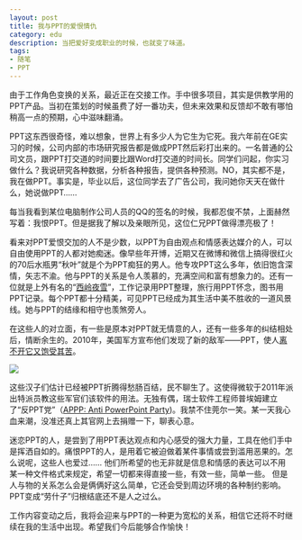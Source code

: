```yaml
---
layout: post
title: 我与PPT的爱恨情仇
category: edu
description: 当把爱好变成职业的时候，也就变了味道。
tags:
- 随笔
- PPT
---
```


由于工作角色变换的关系，最近正在交接工作。手中很多项目，其实是供教学用的PPT产品。当初在策划的时候虽费了好一番功夫，但未来效果和反馈却不敢有哪怕稍高一点的预期，心中滋味翻涌。

PPT这东西很奇怪，难以想象，世界上有多少人为它生为它死。我六年前在GE实习的时候，公司内部的市场研究报告都是做成PPT然后彩打出来的。一名普通的公司文员，跟PPT打交道的时间要比跟Word打交道的时间长。同学们问起，你实习做什么？我说研究各种数据，分析各种报告，提供各种预测。NO，其实都不是，我在做PPT。事实是，毕业以后，这位同学去了广告公司，我问她你天天在做什么，她说做PPT……

每当我看到某位电脑制作公司人员的QQ的签名的时候，我都忍俊不禁，上面赫然写着：我恨PPT。但是据我了解以及亲眼所见，这位仁兄PPT做得漂亮极了！

看来对PPT爱恨交加的人不是少数，以PPT为自由观点和情感表达媒介的人，可以自由使用PPT的人都对她痴迷。像早些年开博，近期又在微博和微信上搞得很红火的70后水瓶男“秋叶”就是个为PPT痴狂的男人。他专攻PPT这么多年，依旧饱含深情，矢志不渝。他与PPT的关系是令人羡慕的，充满空间和富有想象力的。还有一位就是上外有名的“[西岭夜雪](http://www.haokanbu.com/user/15748/)”，工作记录用PPT整理，旅行用PPT怀念，图书用PPT记录。每个PPT都十分精美，可见PPT已经成为其生活中美不胜收的一道风景线。她与PPT的结缘和相守也羡煞旁人。

在这些人的对立面，有一些是原本对PPT就无情意的人，还有一些多年的纠结相处后，情断余生的。2010年，美国军方宣布他们发现了新的敌军——PPT，使人[离不开它又饱受其苦](http://gb.cri.cn/27824/2010/04/28/2805s2833039.htm)。

<img src="http://gb.cri.cn/mmsource/images/2010/04/28/nd100428021.jpg" class="scale-with-grid">

这些汉子们估计已经被PPT折腾得愁肠百结，民不聊生了。这使得微软于2011年派出特派员教这些军官们该软件的用法。无独有偶，瑞士软件工程师普埃姆建立了“反PPT党”（[APPP: Anti PowerPoint Party](http://www.anti-powerpoint-party.com/))。我禁不住莞尔一笑。某一天我心血来潮，没准还真上其官网上去捐赠一下，聊表心意。

迷恋PPT的人，是尝到了用PPT表达观点和内心感受的强大力量，工具在他们手中是挥洒自如的。痛恨PPT的人，是用着它被迫做着某件事情或尝到滥用恶果的。怎么说呢，这些人也爱过…… 他们所希望的也无非就是信息和情感的表达可以不用某一种文件格式来规定，希望一切都来得直接一些，有效一些，简单一些。 但是人与物的关系怎么会是俩俩好这么简单，它还会受到周边环境的各种制约影响。PPT变成“劳什子”归根结底还不是人之过么。

工作内容变动之后，我将会迎来与PPT的一种更为宽松的关系，相信它还将不时继续在我的生活中出现。希望我们今后能够合作愉快！
